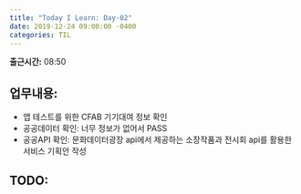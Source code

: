```yaml
---
title: "Today I Learn: Day-02"
date: 2019-12-24 09:00:00 -0400
categories: TIL
---
```

**출근시간:** 08:50<br>

**업무내용:**
---
<ul>
  <li>앱 테스트를 위한 CFAB 기기대여 정보 확인</li>
  <li>공공데이터 확인: 너무 정보가 없어서 PASS</li>
  <li>공공API 확인: 문화데이터광장 api에서 제공하는 소장작품과 전시회 api를 활용한 서비스 기획안 작성</li>
</ul>


**TODO:**
---
